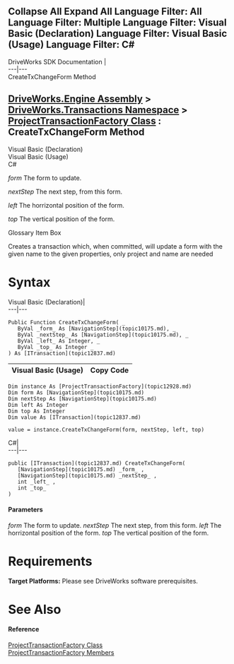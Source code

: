 Collapse All Expand All Language Filter: All  Language Filter: Multiple  Language Filter: Visual Basic (Declaration) Language Filter: Visual Basic (Usage) Language Filter: C#  
---  
DriveWorks SDK Documentation  |   
---|---  
CreateTxChangeForm Method   
  
[DriveWorks.Engine Assembly](topic2156.md) > [DriveWorks.Transactions Namespace](topic12835.md) > [ProjectTransactionFactory Class](topic12928.md) : CreateTxChangeForm Method  
---  
  
Visual Basic (Declaration)    
Visual Basic (Usage)    
C# 

_form_
    The form to update.

_nextStep_
    The next step, from this form.

_left_
    The horrizontal position of the form.

_top_
    The vertical position of the form.

Glossary Item Box

Creates a transaction which, when committed, will update a form with the given name to the given properties, only project and name are needed 

# Syntax

Visual Basic (Declaration)|   
---|---  
      
    
    Public Function CreateTxChangeForm( _
       ByVal _form_ As [NavigationStep](topic10175.md), _
       ByVal _nextStep_ As [NavigationStep](topic10175.md), _
       ByVal _left_ As Integer, _
       ByVal _top_ As Integer _
    ) As [ITransaction](topic12837.md)  
  
Visual Basic (Usage)| Copy Code  
---|---  
      
    
    Dim instance As [ProjectTransactionFactory](topic12928.md)
    Dim form As [NavigationStep](topic10175.md)
    Dim nextStep As [NavigationStep](topic10175.md)
    Dim left As Integer
    Dim top As Integer
    Dim value As [ITransaction](topic12837.md)
     
    value = instance.CreateTxChangeForm(form, nextStep, left, top)  
  
C#|   
---|---  
      
    
    public [ITransaction](topic12837.md) CreateTxChangeForm( 
       [NavigationStep](topic10175.md) _form_ ,
       [NavigationStep](topic10175.md) _nextStep_ ,
       int _left_ ,
       int _top_
    )  
  
#### Parameters

 _form_
    The form to update.
_nextStep_
    The next step, from this form.
_left_
    The horrizontal position of the form.
_top_
    The vertical position of the form.

# Requirements

**Target Platforms:** Please see DriveWorks software prerequisites.

# See Also

#### Reference

[ProjectTransactionFactory Class](topic12928.md)   
[ProjectTransactionFactory Members](topic12929.md)


